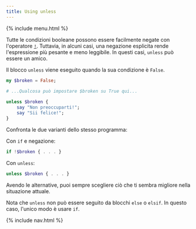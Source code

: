 ```yaml
---
title: Using unless
---
```


{% include menu.html %}

Tutte le condizioni booleane possono essere facilmente negate con l'operatore [`!`](/it/essentials/booleans/operations#negation). Tuttavia, in alcuni casi, una negazione esplicita rende l'espressione più pesante e meno leggibile. In questi casi, `unless` può essere un amico.

Il blocco `unless` viene eseguito quando la sua condizione è `False`.

```raku
my $broken = False;

# ...Qualcosa può impostare $broken su True qui...
    
unless $broken {
    say "Non preoccuparti!";
    say "Sii felice!";
}
```

Confronta le due varianti dello stesso programma:

Con `if` e negazione:

```raku
if !$broken { . . . }
```

Con `unless`:

```raku
unless $broken { . . . }
```

Avendo le alternative, puoi sempre scegliere ciò che ti sembra migliore nella situazione attuale.

Nota che `unless` non può essere seguito da blocchi `else` o `elsif`. In questo caso, l'unico modo è usare `if`.

{% include nav.html %}